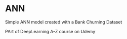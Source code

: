 # ANN

Simple ANN model created with a Bank Churning Dataset

PArt of DeepLearning A-Z course on Udemy
